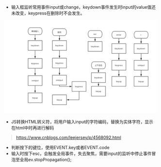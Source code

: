 - 输入框监听常用事件input或change，keydown事件发生时input的value值还未改变，keypress在删除时不会发生。

![](input.jpg)

- JS转换HTML转义符，将用户输入input的字符编码，替换为实体字符，显示在html中时再进行解码
> https://www.cnblogs.com/leejersey/p/4568092.html

- 判断按下的键位，使用EVENT.key或者EVENT.code
- 输入时按下esc，会触发全局事件，失去聚焦，需要input的监听中停止事件冒泡至全局ev.stopPropagation();
